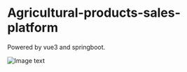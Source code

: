 # Agricultural-products-sales-platform

Powered by vue3 and springboot.

![Image text](https://github.com/feoyang/Cloud/raw/main/images/Agricultural-products-sales-platform/sample%20.png)
